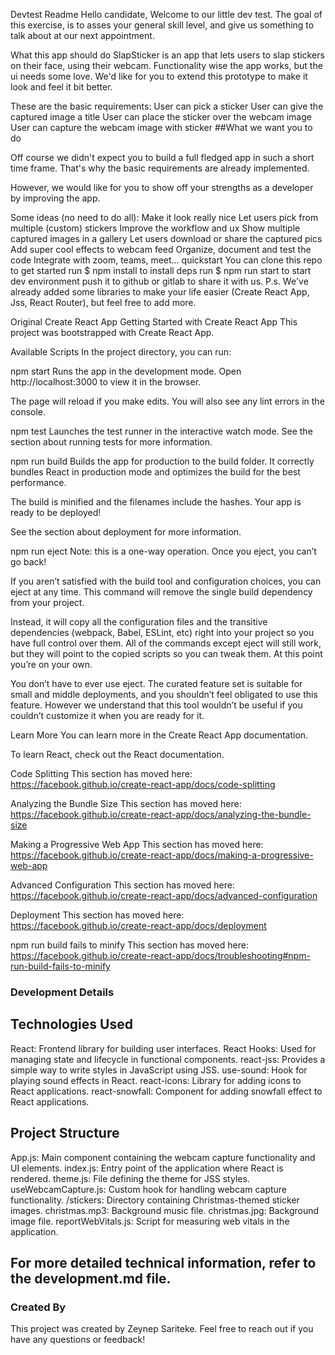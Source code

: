 Devtest Readme
Hello candidate, Welcome to our little dev test. The goal of this exercise, is to asses your general skill level, and give us something to talk about at our next appointment.

What this app should do
SlapSticker is an app that lets users to slap stickers on their face, using their webcam. Functionality wise the app works, but the ui needs some love. We'd like for you to extend this prototype to make it look and feel it bit better.

These are the basic requirements:
User can pick a sticker
User can give the captured image a title
User can place the sticker over the webcam image
User can capture the webcam image with sticker
##What we want you to do

Off course we didn't expect you to build a full fledged app in such a short time frame. That's why the basic requirements are already implemented.

However, we would like for you to show off your strengths as a developer by improving the app.

Some ideas (no need to do all):
Make it look really nice
Let users pick from multiple (custom) stickers
Improve the workflow and ux
Show multiple captured images in a gallery
Let users download or share the captured pics
Add super cool effects to webcam feed
Organize, document and test the code
Integrate with zoom, teams, meet...
quickstart
You can clone this repo to get started
run $ npm install to install deps
run $ npm run start to start dev environment
push it to github or gitlab to share it with us.
P.s. We've already added some libraries to make your life easier (Create React App, Jss, React Router), but feel free to add more.

Original Create React App
Getting Started with Create React App
This project was bootstrapped with Create React App.

Available Scripts
In the project directory, you can run:

npm start
Runs the app in the development mode.
Open http://localhost:3000 to view it in the browser.

The page will reload if you make edits.
You will also see any lint errors in the console.

npm test
Launches the test runner in the interactive watch mode.
See the section about running tests for more information.

npm run build
Builds the app for production to the build folder.
It correctly bundles React in production mode and optimizes the build for the best performance.

The build is minified and the filenames include the hashes.
Your app is ready to be deployed!

See the section about deployment for more information.

npm run eject
Note: this is a one-way operation. Once you eject, you can’t go back!

If you aren’t satisfied with the build tool and configuration choices, you can eject at any time. This command will remove the single build dependency from your project.

Instead, it will copy all the configuration files and the transitive dependencies (webpack, Babel, ESLint, etc) right into your project so you have full control over them. All of the commands except eject will still work, but they will point to the copied scripts so you can tweak them. At this point you’re on your own.

You don’t have to ever use eject. The curated feature set is suitable for small and middle deployments, and you shouldn’t feel obligated to use this feature. However we understand that this tool wouldn’t be useful if you couldn’t customize it when you are ready for it.

Learn More
You can learn more in the Create React App documentation.

To learn React, check out the React documentation.

Code Splitting
This section has moved here: https://facebook.github.io/create-react-app/docs/code-splitting

Analyzing the Bundle Size
This section has moved here: https://facebook.github.io/create-react-app/docs/analyzing-the-bundle-size

Making a Progressive Web App
This section has moved here: https://facebook.github.io/create-react-app/docs/making-a-progressive-web-app

Advanced Configuration
This section has moved here: https://facebook.github.io/create-react-app/docs/advanced-configuration

Deployment
This section has moved here: https://facebook.github.io/create-react-app/docs/deployment

npm run build fails to minify
This section has moved here: https://facebook.github.io/create-react-app/docs/troubleshooting#npm-run-build-fails-to-minify

### Development Details

## Technologies Used
React: Frontend library for building user interfaces.
React Hooks: Used for managing state and lifecycle in functional components.
react-jss: Provides a simple way to write styles in JavaScript using JSS.
use-sound: Hook for playing sound effects in React.
react-icons: Library for adding icons to React applications.
react-snowfall: Component for adding snowfall effect to React applications.

## Project Structure
App.js: Main component containing the webcam capture functionality and UI elements.
index.js: Entry point of the application where React is rendered.
theme.js: File defining the theme for JSS styles.
useWebcamCapture.js: Custom hook for handling webcam capture functionality.
/stickers: Directory containing Christmas-themed sticker images.
christmas.mp3: Background music file.
christmas.jpg: Background image file.
reportWebVitals.js: Script for measuring web vitals in the application.

## For more detailed technical information, refer to the development.md file.


### Created By
This project was created by Zeynep Sariteke. Feel free to reach out if you have any questions or feedback!

